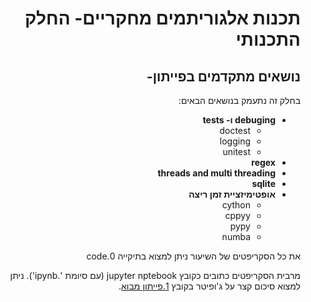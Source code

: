 <div dir='rtl' lang='he'>

# תכנות אלגוריתמים מחקריים- החלק התכנותי
## נושאים מתקדמים בפייתון-  

בחלק זה נתעמק בנושאים הבאים:

- **debuging ו- tests**
    - doctest
    - logging
    - unitest
- **regex**
- **threads and multi threading**
- **sqlite**
- **אופטימיזציית זמן ריצה**
   - cython
   - cppyy
   - pypy
   - numba


את כל הסקריפטים של השיעור ניתן למצוא בתיקייה 0.code

מרבית הסקריפטים כתובים כקובץ jupyter nptebook (עם סיומת '.ipynb').
ניתן למצוא סיכום קצר על ג'ופיטר בקובץ [1.פייתון מבוא](https://github.com/maoz-grossman/Python_Ariel/blob/master/1.Basics/1.%20%D7%A4%D7%99%D7%99%D7%AA%D7%95%D7%9F%20%D7%9E%D7%91%D7%95%D7%90.pdf).
</div>